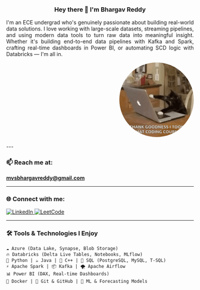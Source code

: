 <h3 align="center">Hey there 👋 I'm Bhargav Reddy</h3>

<p align="justify">
  I'm an ECE undergrad who's genuinely passionate about building real-world data solutions.  
  I love working with large-scale datasets, streaming pipelines, and using modern data tools  
  to turn raw data into meaningful insight. Whether it's building end-to-end data pipelines  
  with Kafka and Spark, crafting real-time dashboards in Power BI, or automating SCD logic  
  with Databricks — I'm all in.
</p>
<p align="right">
  <img src="assets/Side_dp.gif" width="200" height="200" style="border-radius: 50%;" />
</p>
---

### 📫 Reach me at:
**mvsbhargavreddy@gmail.com**

---

### 🌐 Connect with me:
<p>
  <a href="https://linkedin.com/in/bhargavreddy2003" target="_blank">
    <img src="https://raw.githubusercontent.com/rahuldkjain/github-profile-readme-generator/master/src/images/icons/Social/linked-in-alt.svg" alt="LinkedIn" height="30" width="40" />
  </a>
  <a href="https://www.leetcode.com/mvsbhargavreddy" target="_blank">
    <img src="https://raw.githubusercontent.com/rahuldkjain/github-profile-readme-generator/master/src/images/icons/Social/leet-code.svg" alt="LeetCode" height="30" width="40" />
  </a>
</p>

---

### 🛠️ Tools & Technologies I Enjoy

```text
☁️ Azure (Data Lake, Synapse, Blob Storage)
🔥 Databricks (Delta Live Tables, Notebooks, MLflow)
🐍 Python | ☕ Java | 💠 C++ | 🧪 SQL (PostgreSQL, MySQL, T-SQL)
⚡ Apache Spark | 📦 Kafka | 🌪️ Apache Airflow
📊 Power BI (DAX, Real-time Dashboards)
🐳 Docker | 🔁 Git & GitHub | 🧠 ML & Forecasting Models
